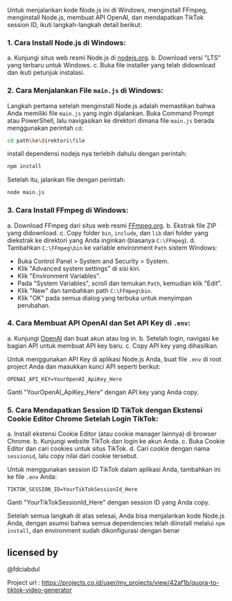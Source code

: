 Untuk menjalankan kode Node.js ini di Windows, menginstall FFmpeg, menginstall Node.js, membuat API OpenAI, dan mendapatkan TikTok session ID, ikuti langkah-langkah detail berikut:

### 1. Cara Install Node.js di Windows:

a. Kunjungi situs web resmi Node.js di [nodejs.org](https://nodejs.org/).
b. Download versi "LTS" yang terbaru untuk Windows.
c. Buka file installer yang telah didownload dan ikuti petunjuk instalasi.

### 2. Cara Menjalankan File `main.js` di Windows:

Langkah pertama setelah menginstall Node.js adalah memastikan bahwa Anda memiliki file `main.js` yang ingin dijalankan. Buka Command Prompt atau PowerShell, lalu navigasikan ke direktori dimana file `main.js` berada menggunakan perintah `cd`:

```bash
cd path\ke\direktori\file
```
install dependensi nodejs nya terlebih dahulu dengan perintah:

```bash
npm install
```

Setelah itu, jalankan file dengan perintah:

```bash
node main.js
```

### 3. Cara Install FFmpeg di Windows:

a. Download FFmpeg dari situs web resmi [FFmpeg.org](https://ffmpeg.org/download.html#build-windows).
b. Ekstrak file ZIP yang didownload.
c. Copy folder `bin`, `include`, dan `lib` dari folder yang diekstrak ke direktori yang Anda inginkan (biasanya `C:\FFmpeg`).
d. Tambahkan `C:\FFmpeg\bin` ke variable environment `Path` sistem Windows:
   - Buka Control Panel > System and Security > System.
   - Klik "Advanced system settings" di sisi kiri.
   - Klik "Environment Variables".
   - Pada "System Variables", scroll dan temukan `Path`, kemudian klik "Edit".
   - Klik "New" dan tambahkan path `C:\FFmpeg\bin`.
   - Klik "OK" pada semua dialog yang terbuka untuk menyimpan perubahan.

### 4. Cara Membuat API OpenAI dan Set API Key di `.env`:

a. Kunjungi [OpenAI](https://openai.com/) dan buat akun atau log in.
b. Setelah login, navigasi ke bagian API untuk membuat API key baru.
c. Copy API key yang dihasilkan.

Untuk menggunakan API Key di aplikasi Node.js Anda, buat file `.env` di root project Anda dan masukkan kunci API seperti berikut:

```env
OPENAI_API_KEY=YourOpenAI_ApiKey_Here
```

Ganti "YourOpenAI_ApiKey_Here" dengan API key yang Anda copy.

### 5. Cara Mendapatkan Session ID TikTok dengan Ekstensi Cookie Editor Chrome Setelah Login TikTok:

a. Install ekstensi Cookie Editor (atau cookie manager lainnya) di browser Chrome.
b. Kunjungi website TikTok dan login ke akun Anda.
c. Buka Cookie Editor dan cari cookies untuk situs TikTok.
d. Cari cookie dengan nama `sessionid`, lalu copy nilai dari cookie tersebut.

Untuk menggunakan session ID TikTok dalam aplikasi Anda, tambahkan ini ke file `.env` Anda:

```env
TIKTOK_SESSION_ID=YourTikTokSessionId_Here
```

Ganti "YourTikTokSessionId_Here" dengan session ID yang Anda copy.

Setelah semua langkah di atas selesai, Anda bisa menjalankan kode Node.js Anda, dengan asumsi bahwa semua dependencies telah diinstall melalui `npm install`, dan environment sudah dikonfigurasi dengan benar



## licensed by 

@fdciabdul

Project url : https://projects.co.id/user/my_projects/view/42af1b/quora-to-tiktok-video-generator